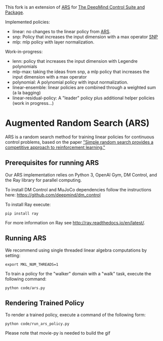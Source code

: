 This fork is an extension of [ARS](https://github.com/modestyachts/ARS) for [The DeepMind Control Suite and Package](https://github.com/deepmind/dm_control).

Implemented policies:
* linear: no changes to the linear policy from [ARS](https://github.com/modestyachts/ARS).
* snp: Policy that increases the input dimension with a max operator [SNP](https://www.hindawi.com/journals/cin/2014/746376/)
* mlp: mlp policy with layer normalization.

Work-in-progress:
* lenn: policy that increases the input dimension with Legendre polynomials
* mlp-max: taking the ideas from snp, a mlp policy that increases the input dimension with a max operator
* polynomial: A polynomial policy with input normalization.
* linear-ensemble: linear policies are combined through a weighted sum (a la bagging)
* linear-residual-policy: A "leader" policy plus additional helper policies (work in progress...)



# Augmented Random Search (ARS)

ARS is a random search method for training linear policies for continuous control problems,
based on the paper ["Simple random search provides a competitive approach to reinforcement learning."](https://arxiv.org/abs/1803.07055)

## Prerequisites for running ARS

Our ARS implementation relies on Python 3, OpenAI Gym, DM Control, and the Ray library for parallel computing.  

To install DM Control and MuJoCo dependencies follow the instructions here:
https://github.com/deepmind/dm_control

To install Ray execute:
``` 
pip install ray
```
For more information on Ray see http://ray.readthedocs.io/en/latest/. 

## Running ARS

We recommend using single threaded linear algebra computations by setting: 
```
export MKL_NUM_THREADS=1
```

To train a policy for the "walker" domain with a "walk" task, execute the following command:

```
python code/ars.py
```

## Rendering Trained Policy

To render a trained policy, execute a command of the following form:

```
python code/run_ars_policy.py
```
Please note that movie-py is needed to build the gif